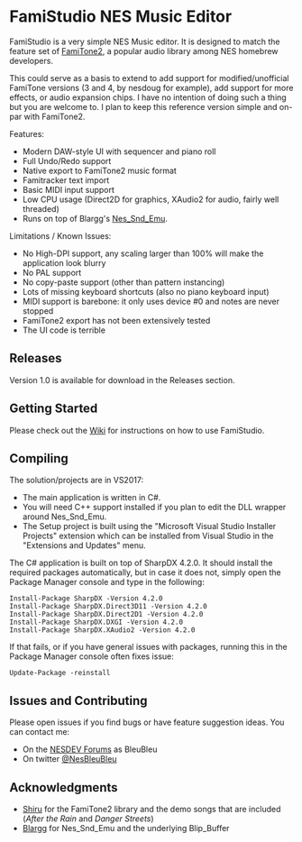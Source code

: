 # FamiStudio NES Music Editor
FamiStudio is a very simple NES Music editor. It is designed to match the feature set of [FamiTone2](https://shiru.untergrund.net/code.shtml "FamiTone2"), a popular audio library among NES homebrew developers.

This could serve as a basis to extend to add support for modified/unofficial FamiTone versions (3 and 4, by nesdoug for example), add support for more effects, or audio expansion chips. I have no intention of doing such a thing but you are welcome to. I plan to keep this reference version simple and on-par with FamiTone2.

Features:
- Modern DAW-style UI with sequencer and piano roll
- Full Undo/Redo support
- Native export to FamiTone2 music format
- Famitracker text import
- Basic MIDI input support
- Low CPU usage (Direct2D for graphics, XAudio2 for audio, fairly well threaded)
- Runs on top of Blargg's [Nes_Snd_Emu](http://www.slack.net/~ant/libs/audio.html#Nes_Snd_Emu "Nes_Snd_Emu").

Limitations / Known Issues:
- No High-DPI support, any scaling larger than 100% will make the application look blurry
- No PAL support
- No copy-paste support (other than pattern instancing)
- Lots of missing keyboard shortcuts (also no piano keyboard input)
- MIDI support is barebone: it only uses device #0 and notes are never stopped
- FamiTone2 export has not been extensively tested
- The UI code is terrible

## Releases
Version 1.0 is available for download in the Releases section.

## Getting Started
Please check out the [Wiki](https://github.com/BleuBleu/FamiStudio/wiki) for instructions on how to use FamiStudio.

## Compiling
The solution/projects are in VS2017:
- The main application is written in C#.
- You will need C++ support installed if you plan to edit the DLL wrapper around Nes_Snd_Emu.
- The Setup project is built using the "Microsoft Visual Studio Installer Projects" extension which can be installed from Visual Studio in the "Extensions and Updates" menu.

The C# application is built on top of SharpDX 4.2.0. It should install the required packages automatically, but in case it does not, simply open the Package Manager console and type in the following:
```
Install-Package SharpDX -Version 4.2.0
Install-Package SharpDX.Direct3D11 -Version 4.2.0
Install-Package SharpDX.Direct2D1 -Version 4.2.0
Install-Package SharpDX.DXGI -Version 4.2.0
Install-Package SharpDX.XAudio2 -Version 4.2.0
```
If that fails, or if you have general issues with packages, running this in the Package Manager console often fixes issue:
```
Update-Package -reinstall
```
## Issues and Contributing
Please open issues if you find bugs or have feature suggestion ideas. 
You can contact me:
- On the [NESDEV Forums](https://forums.nesdev.com/) as BleuBleu 
- On twitter [@NesBleuBleu](http://www.twitter.com/nesbleubleu)

## Acknowledgments
- [Shiru](https://shiru.untergrund.net/code.shtml) for the FamiTone2 library and the demo songs that are included (_After the Rain_ and _Danger Streets_)
- [Blargg](http://www.slack.net/~ant/) for Nes_Snd_Emu and the underlying Blip_Buffer

